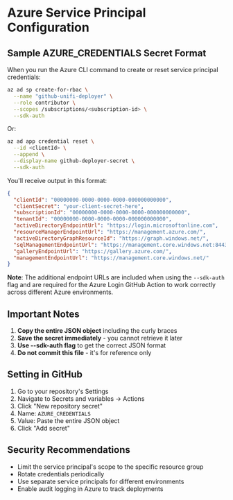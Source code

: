 # Azure Service Principal Configuration

## Sample AZURE_CREDENTIALS Secret Format

When you run the Azure CLI command to create or reset service principal credentials:

```bash
az ad sp create-for-rbac \
  --name "github-unifi-deployer" \
  --role contributor \
  --scopes /subscriptions/<subscription-id> \
  --sdk-auth
```

Or:

```bash
az ad app credential reset \
  --id <clientId> \
  --append \
  --display-name github-deployer-secret \
  --sdk-auth
```

You'll receive output in this format:

```json
{
  "clientId": "00000000-0000-0000-0000-000000000000",
  "clientSecret": "your-client-secret-here",
  "subscriptionId": "00000000-0000-0000-0000-000000000000",
  "tenantId": "00000000-0000-0000-0000-000000000000",
  "activeDirectoryEndpointUrl": "https://login.microsoftonline.com",
  "resourceManagerEndpointUrl": "https://management.azure.com/",
  "activeDirectoryGraphResourceId": "https://graph.windows.net/",
  "sqlManagementEndpointUrl": "https://management.core.windows.net:8443/",
  "galleryEndpointUrl": "https://gallery.azure.com/",
  "managementEndpointUrl": "https://management.core.windows.net/"
}
```

**Note**: The additional endpoint URLs are included when using the `--sdk-auth` flag and are required for the Azure Login GitHub Action to work correctly across different Azure environments.

## Important Notes

1. **Copy the entire JSON object** including the curly braces
2. **Save the secret immediately** - you cannot retrieve it later
3. **Use --sdk-auth flag** to get the correct JSON format
4. **Do not commit this file** - it's for reference only

## Setting in GitHub

1. Go to your repository's Settings
2. Navigate to Secrets and variables → Actions
3. Click "New repository secret"
4. Name: `AZURE_CREDENTIALS`
5. Value: Paste the entire JSON object
6. Click "Add secret"

## Security Recommendations

- Limit the service principal's scope to the specific resource group
- Rotate credentials periodically
- Use separate service principals for different environments
- Enable audit logging in Azure to track deployments
